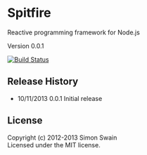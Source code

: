 # Spitfire

Reactive programming framework for Node.js

Version 0.0.1

[![Build Status](https://travis-ci.org/simonswain/spitfire.png)](https://travis-ci.org/simonswain/spitfire)


## Release History

* 10/11/2013 0.0.1 Initial release

## License
Copyright (c) 2012-2013 Simon Swain  
Licensed under the MIT license.
